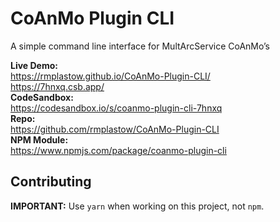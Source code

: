 # CoAnMo Plugin CLI

A simple command line interface for MultArcService CoAnMo’s

**Live Demo:**  
https://rmplastow.github.io/CoAnMo-Plugin-CLI/  
https://7hnxq.csb.app/  
**CodeSandbox:**  
https://codesandbox.io/s/coanmo-plugin-cli-7hnxq  
**Repo:**  
https://github.com/rmplastow/CoAnMo-Plugin-CLI  
**NPM Module:**  
https://www.npmjs.com/package/coanmo-plugin-cli

## Contributing

**IMPORTANT:** Use `yarn` when working on this project, not `npm`.
